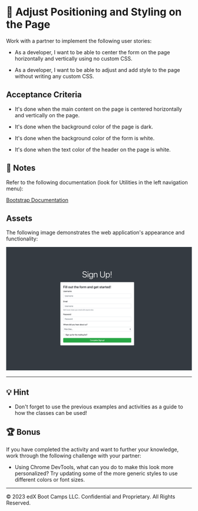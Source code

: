 # 📖 Adjust Positioning and Styling on the Page

Work with a partner to implement the following user stories:

* As a developer, I want to be able to center the form on the page horizontally and vertically using no custom CSS.

* As a developer, I want to be able to adjust and add style to the page without writing any custom CSS.

## Acceptance Criteria

* It's done when the main content on the page is centered horizontally and vertically on the page.

* It's done when the background color of the page is dark.

* It's done when the background color of the form is white.

* It's done when the text color of the header on the page is white.

## 📝 Notes

Refer to the following documentation (look for Utilities in the left navigation menu): 

[Bootstrap Documentation](https://getbootstrap.com/docs/5.1/getting-started/introduction/)

## Assets

The following image demonstrates the web application's appearance and functionality:

![A white form is centered on the page with a dark background.](./Images/01-solved-screenshot.png)

---

## 💡 Hint

* Don't forget to use the previous examples and activities as a guide to how the classes can be used!

## 🏆 Bonus

If you have completed the activity and want to further your knowledge, work through the following challenge with your partner: 

* Using Chrome DevTools, what can you do to make this look more personalized? Try updating some of the more generic styles to use different colors or font sizes.

---

© 2023 edX Boot Camps LLC. Confidential and Proprietary. All Rights Reserved.
